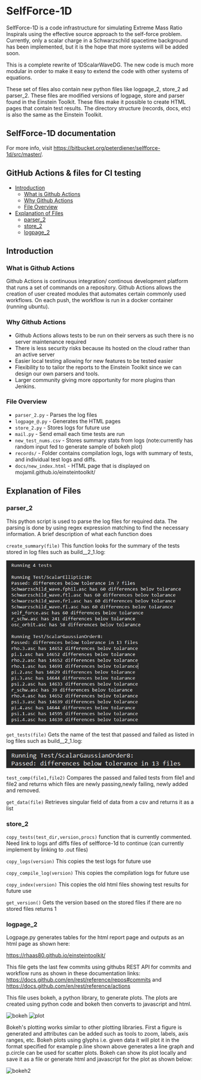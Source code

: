 # SelfForce-1D

SelfForce-1D is a code infrastructure for simulating Extreme Mass Ratio Inspirals using the effective source approach to the self-force problem. Currently, only a scalar charge in a Schwarzschild spacetime background has been implemented, but it is the hope that more systems will be added soon.

This is a complete rewrite of 1DScalarWaveDG. The new code is much more modular in order to make it easy to extend the code with other systems of equations.

These set of files also contain new python files like logpage_2, store_2 ad parser_2. These files are modified versions of logpage, store and parser found in the Einstein Toolkit. These files make it possible to create HTML pages that contain test results. The directory structure (records, docs, etc) is also the same as the Einstein Toolkit.

## SelfForce-1D documentation

For more info, visit https://bitbucket.org/peterdiener/selfforce-1d/src/master/.

## GitHub Actions & files for CI testing

  - [Introduction](#introduction)
    - [What is Github Actions](#what-is-github-actions)
    - [Why Github Actions](#why-github-actions)
    - [File Overview](#file-overview)
  - [Explanation of Files](#explanation-of-files)
    - [parser_2](#parser_2)
    - [store_2](#store_2)
    - [logpage_2](#logpage_2)
  
## Introduction

### What is Github Actions

Github Actions is continuous integration/ continous development platform that runs
a set of commands on a repository. Github Actions allows the creation of user 
created modules that automates certain commonly used workflows. On each push, the 
workflow is run in a docker container (running ubuntu).

### Why Github Actions

- Github Actions allows tests to be run on their servers as such there is no server maintenance required
- There is less security risks because its hosted on the cloud rather than an active server
- Easier local testing allowing for new features to be tested easier
- Flexibility to to tailor the reports to the Einstein Toolkit since we can design our own parsers and tools.
- Larger community giving more opportunity for more plugins than Jenkins.


### File Overview

- `parser_2.py` - Parses the log files
- `logpage_@.py` - Generates the HTML pages
- `store_2.py` - Stores logs for future use
- `mail.py` - Send email each time tests are run
- `new_test_nums.csv` - Stores summary stats from logs (note:currently has random input fed to generate sample of bokeh plot)
- `records/` - Folder contains compilation logs, logs with summary of tests, and individual test logs and diffs. 
- `docs/new_index.html` - HTML page that is displayed on mojamil.github.io/einsteintoolkit/

## Explanation of Files

### parser_2

This python script is used to parse the log files for required data.
The parsing is done by using regex expression matching to find the
necessary information. A brief description of what each function
does

`create_summary(file)` This function looks for the summary of the tests stored in log files such
as build__2_1.log:

![summary](https://github.com/Hrishikesh-Kalyanaraman/einsteintoolkit/blob/SelfForce-1D/images/log_file_sample.png)

`get_tests(file)` Gets the name of the test that passed and failed as listed in log files such
as build__2_1.log:

![pass-fail](https://github.com/Hrishikesh-Kalyanaraman/einsteintoolkit/blob/SelfForce-1D/images/pass-fail.png)

`test_comp(file1,file2)` Compares the passed and failed tests from file1 and file2 and returns
which files are newly passing,newly failing, newly added and removed.

`get_data(file)` Retrieves singular field of data from a csv and returns it as a list

### store_2

`copy_tests(test_dir,version,procs)`  function that is currently commented. Need link to logs anf diffs files of selfforce-1d to continue (can currently implement by linking to .out files)

`copy_logs(version)` This copies the test logs for future use

`copy_compile_log(version)` This copies the compilation logs for future use

`copy_index(version)`  This copies the old html files showing test results for future use

`get_version()` Gets the version based on the stored files if there are no stored files
returns 1

### logpage_2

Logpage.py generates tables for the html report page and outputs as an html page as
shown here:

https://rhaas80.github.io/einsteintoolkit/

This file gets the last few commits using githubs REST API for commits and workflow runs as 
shown in these documentation links: https://docs.github.com/en/rest/reference/repos#commits and https://docs.github.com/en/rest/reference/actions

This file uses bokeh, a python library, to generate plots. The plots are created using python code and bokeh
then converts to javascript and html.

![bokeh](https://github.com/mojamil/einsteintoolkit/blob/gh-pages/images/bokeh.png)
![plot](https://github.com/mojamil/einsteintoolkit/blob/gh-pages/images/plot.PNG)

Bokeh's plotting works similar to other plotting libraries. First a figure is generated and attributes can
be added such as tools to zoom, labels, axis ranges, etc. Bokeh plots using glyphs i.e. given data it will
plot it in the format specified for example p.line shown above generates a line graph and p.circle can be
used for scatter plots. Bokeh can show its plot locally and save it as a file or generate html and javascript
for the plot as shown below:

![bokeh2](https://github.com/mojamil/einsteintoolkit/blob/gh-pages/images/bokeh2.png)
